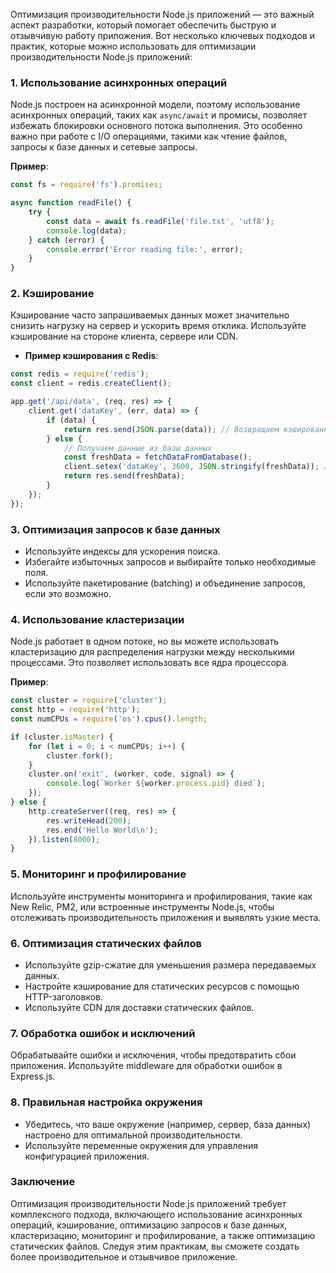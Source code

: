 Оптимизация производительности Node.js приложений — это важный аспект разработки, который помогает обеспечить быструю и отзывчивую работу приложения. Вот несколько ключевых подходов и практик, которые можно использовать для оптимизации производительности Node.js приложений:

### 1. **Использование асинхронных операций**

Node.js построен на асинхронной модели, поэтому использование асинхронных операций, таких как `async/await` и промисы, позволяет избежать блокировки основного потока выполнения. Это особенно важно при работе с I/O операциями, такими как чтение файлов, запросы к базе данных и сетевые запросы.

**Пример**:
```javascript
const fs = require('fs').promises;

async function readFile() {
    try {
        const data = await fs.readFile('file.txt', 'utf8');
        console.log(data);
    } catch (error) {
        console.error('Error reading file:', error);
    }
}
```

### 2. **Кэширование**

Кэширование часто запрашиваемых данных может значительно снизить нагрузку на сервер и ускорить время отклика. Используйте кэширование на стороне клиента, сервере или CDN.

- **Пример кэширования с Redis**:
```javascript
const redis = require('redis');
const client = redis.createClient();

app.get('/api/data', (req, res) => {
    client.get('dataKey', (err, data) => {
        if (data) {
            return res.send(JSON.parse(data)); // Возвращаем кэшированные данные
        } else {
            // Получаем данные из базы данных
            const freshData = fetchDataFromDatabase();
            client.setex('dataKey', 3600, JSON.stringify(freshData)); // Кэшируем данные на 1 час
            return res.send(freshData);
        }
    });
});
```

### 3. **Оптимизация запросов к базе данных**

- Используйте индексы для ускорения поиска.
- Избегайте избыточных запросов и выбирайте только необходимые поля.
- Используйте пакетирование (batching) и объединение запросов, если это возможно.

### 4. **Использование кластеризации**

Node.js работает в одном потоке, но вы можете использовать кластеризацию для распределения нагрузки между несколькими процессами. Это позволяет использовать все ядра процессора.

**Пример**:
```javascript
const cluster = require('cluster');
const http = require('http');
const numCPUs = require('os').cpus().length;

if (cluster.isMaster) {
    for (let i = 0; i < numCPUs; i++) {
        cluster.fork();
    }
    cluster.on('exit', (worker, code, signal) => {
        console.log(`Worker ${worker.process.pid} died`);
    });
} else {
    http.createServer((req, res) => {
        res.writeHead(200);
        res.end('Hello World\n');
    }).listen(8000);
}
```

### 5. **Мониторинг и профилирование**

Используйте инструменты мониторинга и профилирования, такие как New Relic, PM2, или встроенные инструменты Node.js, чтобы отслеживать производительность приложения и выявлять узкие места.

### 6. **Оптимизация статических файлов**

- Используйте gzip-сжатие для уменьшения размера передаваемых данных.
- Настройте кэширование для статических ресурсов с помощью HTTP-заголовков.
- Используйте CDN для доставки статических файлов.

### 7. **Обработка ошибок и исключений**

Обрабатывайте ошибки и исключения, чтобы предотвратить сбои приложения. Используйте middleware для обработки ошибок в Express.js.

### 8. **Правильная настройка окружения**

- Убедитесь, что ваше окружение (например, сервер, база данных) настроено для оптимальной производительности.
- Используйте переменные окружения для управления конфигурацией приложения.

### Заключение

Оптимизация производительности Node.js приложений требует комплексного подхода, включающего использование асинхронных операций, кэширование, оптимизацию запросов к базе данных, кластеризацию, мониторинг и профилирование, а также оптимизацию статических файлов. Следуя этим практикам, вы сможете создать более производительное и отзывчивое приложение. 